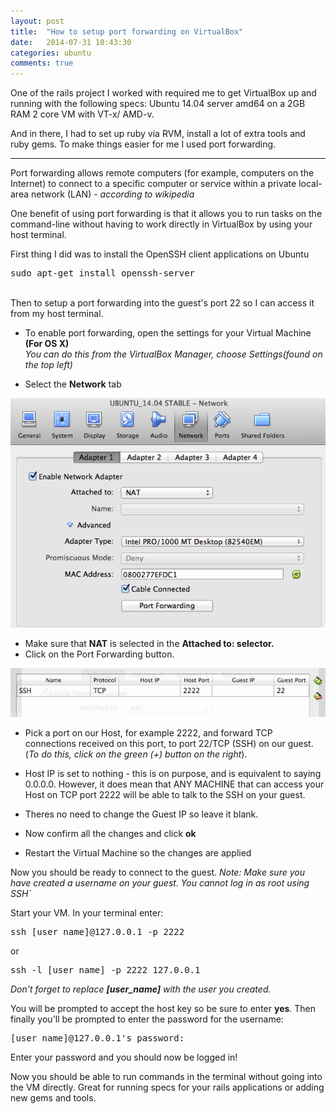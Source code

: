 ```yaml
---
layout: post
title:  "How to setup port forwarding on VirtualBox"
date:   2014-07-31 10:43:30
categories: ubuntu
comments: true
---
```

One of the rails project I worked with required me to get VirtualBox up and running with the following specs: Ubuntu 14.04 server amd64 on a 2GB RAM 2 core VM with VT-x/ AMD-v.

<!--more-->

And in there, I had to set up ruby via RVM, install a lot of extra tools and ruby gems. To make things easier for me I used port forwarding.
<hr />

Port forwarding allows remote computers (for example, computers on the Internet) to connect to a specific computer or service within a private local-area network (LAN) - <em>according to wikipedia</em>

One benefit of using port forwarding is that it allows you to run tasks on the command-line without having to work directly in VirtualBox by using your host terminal.
<br />

First thing I did was to install the OpenSSH client applications on Ubuntu
<pre>
sudo apt-get install openssh-server
</pre>

<br />
Then to setup a port forwarding into the guest's port 22 so I can access it from my host terminal.


- To enable port forwarding, open the settings for your Virtual Machine <strong>(For OS X)</strong><br />
  <em>You can do this from the VirtualBox Manager, choose Settings(found on the top left)</em>

- Select the <strong>Network</strong> tab

<img src="/assets/media/port_forwarding_1.png" />

- Make sure that <strong>NAT</strong> is selected in the <strong>Attached to: selector.</strong>
- Click on the Port Forwarding button.

<img src="/assets/media/port_forwarding_2.png" />

- Pick a port on our Host, for example 2222, and forward TCP connections received on this port, to port 22/TCP (SSH) on our guest. (<em>To do this, click on the green (+) button on the right</em>).


- Host IP is set to nothing - this is on purpose, and is equivalent to saying 0.0.0.0. However, it does mean that ANY MACHINE that can access your Host on TCP port 2222 will be able to talk to the SSH on your guest.
- Theres no need to change the Guest IP so leave it blank.
- Now confirm all the changes and click <strong>ok</strong>
- Restart the Virtual Machine so the changes are applied


Now you should be ready to connect to the guest.
<em>Note: Make sure you have created a username on your guest. You cannot log in as root using SSH`</em>
<br />

Start your VM.
In your terminal enter:

<pre>
ssh [user_name]@127.0.0.1 -p 2222
</pre>

or

<pre>
ssh -l [user_name] -p 2222 127.0.0.1
</pre>

<em>Don't forget to replace <strong>[user_name]</strong> with the user you created.</em>

You will be prompted to accept the host key so be sure to enter <strong>yes</strong>. Then finally you'll be prompted to enter the password for the username:

<pre>
[user_name]@127.0.0.1's password:
</pre>

Enter your password and you should now be logged in!

Now you should be able to run commands in the terminal without going into the VM directly. Great for running specs for your rails applications or adding new gems and tools.
